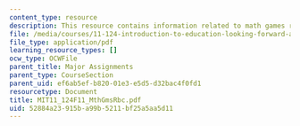 ```yaml
---
content_type: resource
description: This resource contains information related to math games rubric.
file: /media/courses/11-124-introduction-to-education-looking-forward-and-looking-back-on-education-fall-2011/52884a23915ba99b5211bf25a5aa5d11_MIT11_124F11_MthGmsRbc.pdf
file_type: application/pdf
learning_resource_types: []
ocw_type: OCWFile
parent_title: Major Assignments
parent_type: CourseSection
parent_uid: ef6ab5ef-b820-01e3-e5d5-d32bac4f0fd1
resourcetype: Document
title: MIT11_124F11_MthGmsRbc.pdf
uid: 52884a23-915b-a99b-5211-bf25a5aa5d11
---
```

